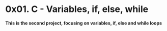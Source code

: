# 0x01. C - Variables, if, else, while

**This is the second project, focusing on variables, if, else  and while loops**